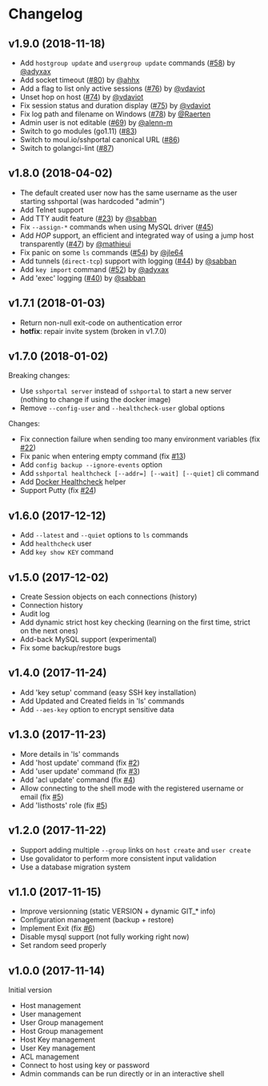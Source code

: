 # Changelog

## v1.9.0 (2018-11-18)

* Add `hostgroup update` and `usergroup update` commands ([#58](https://github.com/moul/sshportal/pull/58)) by [@adyxax](https://github.com/adyxax)
* Add socket timeout ([#80](https://github.com/moul/sshportal/pull/80)) by [@ahhx](https://github.com/ahhx)
* Add a flag to list only active sessions ([#76](https://github.com/moul/sshportal/pull/76)) by [@vdaviot](https://github.com/vdaviot)
* Unset hop on host ([#74](https://github.com/moul/sshportal/pull/74)) by [@vdaviot](https://github.com/vdaviot)
* Fix session status and duration display ([#75](https://github.com/moul/sshportal/pull/75)) by [@vdaviot](https://github.com/vdaviot)
* Fix log path and filename on Windows ([#78](https://github.com/moul/sshportal/pull/78)) by [@Raerten](https://github.com/Raerten)
* Admin user is not editable ([#69](https://github.com/moul/sshportal/pull/69)) by [@alenn-m](https://github.com/alenn-m)
* Switch to go modules (go1.11) ([#83](https://github.com/moul/sshportal/pull/83))
* Switch to moul.io/sshportal canonical URL ([#86](https://github.com/moul/sshportal/pull/86))
* Switch to golangci-lint ([#87](https://github.com/moul/sshportal/pull/87))

## v1.8.0 (2018-04-02)

* The default created user now has the same username as the user starting sshportal (was hardcoded "admin")
* Add Telnet support
* Add TTY audit feature ([#23](https://github.com/moul/sshportal/issues/23)) by [@sabban](https://github.com/sabban)
* Fix `--assign-*` commands when using MySQL driver ([#45](https://github.com/moul/sshportal/issues/45))
* Add *HOP* support, an efficient and integrated way of using a jump host transparently ([#47](https://github.com/moul/sshportal/issues/47)) by [@mathieui](https://github.com/mathieui)
* Fix panic on some `ls` commands ([#54](https://github.com/moul/sshportal/pull/54)) by [@jle64](https://github.com/jle64)
* Add tunnels (`direct-tcp`) support with logging ([#44](https://github.com/moul/sshportal/issues/44)) by [@sabban](https://github.com/sabban)
* Add `key import` command ([#52](https://github.com/moul/sshportal/issues/52)) by [@adyxax](https://github.com/adyxax)
* Add 'exec' logging ([#40](https://github.com/moul/sshportal/issues/40)) by [@sabban](https://github.com/sabban)

## v1.7.1 (2018-01-03)

* Return non-null exit-code on authentication error
* **hotfix**: repair invite system (broken in v1.7.0)

## v1.7.0 (2018-01-02)

Breaking changes:
* Use `sshportal server` instead of `sshportal` to start a new server (nothing to change if using the docker image)
* Remove `--config-user` and `--healthcheck-user` global options

Changes:
* Fix connection failure when sending too many environment variables (fix [#22](https://github.com/moul/sshportal/issues/22))
* Fix panic when entering empty command (fix [#13](https://github.com/moul/sshportal/issues/13))
* Add `config backup --ignore-events` option
* Add `sshportal healthcheck [--addr=] [--wait] [--quiet]` cli command
* Add [Docker Healthcheck](https://docs.docker.com/engine/reference/builder/#healthcheck) helper
* Support Putty (fix [#24](https://github.com/moul/sshportal/issues/24))

## v1.6.0 (2017-12-12)

* Add `--latest` and `--quiet` options to `ls` commands
* Add `healthcheck` user
* Add `key show KEY` command

## v1.5.0 (2017-12-02)

* Create Session objects on each connections (history)
* Connection history
* Audit log
* Add dynamic strict host key checking (learning on the first time, strict on the next ones)
* Add-back MySQL support (experimental)
* Fix some backup/restore bugs

## v1.4.0 (2017-11-24)

* Add 'key setup' command (easy SSH key installation)
* Add Updated and Created fields in 'ls' commands
* Add `--aes-key` option to encrypt sensitive data

## v1.3.0 (2017-11-23)

* More details in 'ls' commands
* Add 'host update' command (fix [#2](https://github.com/moul/sshportal/issues/2))
* Add 'user update' command (fix [#3](https://github.com/moul/sshportal/issues/3))
* Add 'acl update' command (fix [#4](https://github.com/moul/sshportal/issues/4))
* Allow connecting to the shell mode with the registered username or email (fix [#5](https://github.com/moul/sshportal/issues/5))
* Add 'listhosts' role (fix [#5](https://github.com/moul/sshportal/issues/5))

## v1.2.0 (2017-11-22)

* Support adding multiple `--group` links on `host create` and `user create`
* Use govalidator to perform more consistent input validation
* Use a database migration system

## v1.1.0 (2017-11-15)

* Improve versionning (static VERSION + dynamic GIT_* info)
* Configuration management (backup + restore)
* Implement Exit (fix [#6](https://github.com/moul/sshportal/pull/6))
* Disable mysql support (not fully working right now)
* Set random seed properly

## v1.0.0 (2017-11-14)

Initial version

* Host management
* User management
* User Group management
* Host Group management
* Host Key management
* User Key management
* ACL management
* Connect to host using key or password
* Admin commands can be run directly or in an interactive shell
